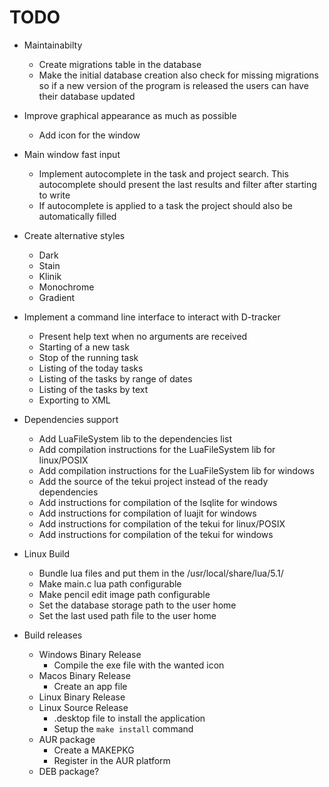 # TODO

* Maintainabilty
    + Create migrations table in the database
    + Make the initial database creation also check for missing migrations so if a new version of the program is released the users can have their database updated

* Improve graphical appearance as much as possible
    + Add icon for the window

* Main window fast input
    + Implement autocomplete in the task and project search. This autocomplete should present the last results and filter after starting to write
    + If autocomplete is applied to a task the project should also be automatically filled

* Create alternative styles
    + Dark
    + Stain
    + Klinik
    + Monochrome
    + Gradient

* Implement a command line interface to interact with D-tracker
    + Present help text when no arguments are received
    + Starting of a new task
    + Stop of the running task
    + Listing of the today tasks
    + Listing of the tasks by range of dates
    + Listing of the tasks by text
    + Exporting to XML

* Dependencies support
    + Add LuaFileSystem lib to the dependencies list
    + Add compilation instructions for the LuaFileSystem lib for linux/POSIX
    + Add compilation instructions for the LuaFileSystem lib for windows
    + Add the source of the tekui project instead of the ready dependencies
    + Add instructions for compilation of the lsqlite for windows
    + Add instructions for compilation of luajit for windows
    + Add instructions for compilation of the tekui for linux/POSIX
    + Add instructions for compilation of the tekui for windows

* Linux Build
    + Bundle lua files and put them in the /usr/local/share/lua/5.1/
    + Make main.c lua path configurable
    + Make pencil edit image path configurable
    + Set the database storage path to the user home
    + Set the last used path file to the user home

* Build releases
    + Windows Binary Release
        - Compile the exe file with the wanted icon
    + Macos Binary Release
        - Create an app file
    + Linux Binary Release
    + Linux Source Release
        - .desktop file to install the application
        - Setup the `make install` command
    + AUR package
        - Create a MAKEPKG
        - Register in the AUR platform
    + DEB package?
